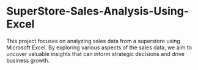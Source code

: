 # SuperStore-Sales-Analysis-Using-Excel
This project focuses on analyzing sales data from a superstore using Microsoft Excel. By exploring various aspects of the sales data, we aim to uncover valuable insights that can inform strategic decisions and drive business growth.

